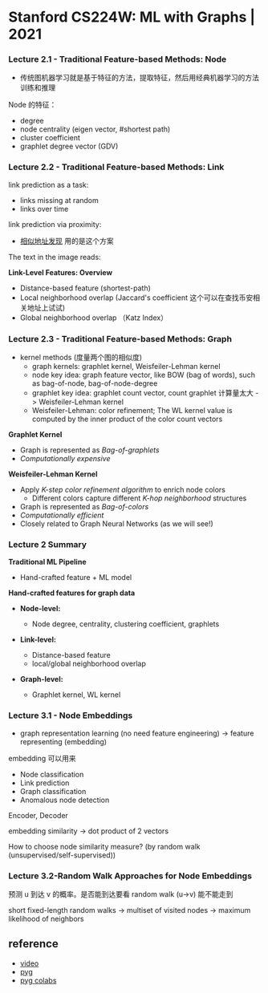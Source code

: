 # Stanford CS224W: ML with Graphs | 2021

### Lecture 2.1 - Traditional Feature-based Methods: Node
- 传统图机器学习就是基于特征的方法，提取特征，然后用经典机器学习的方法训练和推理

Node 的特征：
- degree
- node centrality (eigen vector, #shortest path)
- cluster coefficient
- graphlet degree vector (GDV)

### Lecture 2.2 - Traditional Feature-based Methods: Link
link prediction as a task:
- links missing at random
- links over time

link prediction via proximity:
- [相似地址发现](240906_find_similar_erc20_usdt_addr_v001b.ipynb) 用的是这个方案

The text in the image reads:

**Link-Level Features: Overview**
- Distance-based feature (shortest-path)
- Local neighborhood overlap (Jaccard's coefficient 这个可以在查找币安相关地址上试试)
- Global neighborhood overlap （Katz Index）


### Lecture 2.3 - Traditional Feature-based Methods: Graph
- kernel methods (度量两个图的相似度)
  - graph kernels: graphlet kernel, Weisfeiler-Lehman kernel
  - node key idea: graph feature vector, like BOW (bag of words), such as bag-of-node, bag-of-node-degree
  - graphlet key idea: graphlet count vector, count graphlet 计算量太大 -> Weisfeiler-Lehman kernel
  - Weisfeiler-Lehman: color refinement; The WL kernel value is computed by the inner product of the color count vectors

**Graphlet Kernel**
- Graph is represented as *Bag-of-graphlets*
- *Computationally expensive*

**Weisfeiler-Lehman Kernel**
- Apply *K-step color refinement algorithm* to enrich node colors
  - Different colors capture different *K-hop neighborhood* structures
- Graph is represented as *Bag-of-colors*
- *Computationally efficient*
- Closely related to Graph Neural Networks (as we will see!)




### Lecture 2 Summary
**Traditional ML Pipeline**
- Hand-crafted feature + ML model

**Hand-crafted features for graph data**

- **Node-level:**
  - Node degree, centrality, clustering coefficient, graphlets

- **Link-level:**
  - Distance-based feature
  - local/global neighborhood overlap

- **Graph-level:**
  - Graphlet kernel, WL kernel

### Lecture 3.1 - Node Embeddings
- graph representation learning (no need feature engineering) -> feature representing (embedding)

embedding 可以用来
- Node classification
- Link prediction
- Graph classification
- Anomalous node detection


Encoder, Decoder

embedding similarity -> dot product of 2 vectors

How to choose node similarity measure? (by random walk (unsupervised/self-supervised))

### Lecture 3.2-Random Walk Approaches for Node Embeddings
预测 u 到达 v 的概率。是否能到达要看 random walk (u->v) 能不能走到

short fixed-length random walks -> multiset of visited nodes -> maximum likelihood of neighbors





## reference
- [video](https://www.youtube.com/playlist?list=PLoROMvodv4rPLKxIpqhjhPgdQy7imNkDn)
- [pyg](https://pytorch-geometric.readthedocs.io/en/latest/get_started/introduction.html)
- [pyg colabs](https://pytorch-geometric.readthedocs.io/en/latest/get_started/colabs.html)